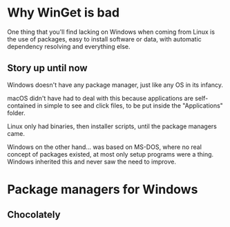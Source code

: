 # Why WinGet is bad

One thing that you'll find lacking on Windows when coming from Linux is the use of packages, easy to install software or data, with automatic dependency resolving and everything else.

## Story up until now

Windows doesn't have any package manager, just like any OS in its infancy.

macOS didn't have had to deal with this because applications are self-contained in simple to see and click files, to be put inside the "Applications" folder.

Linux only had binaries, then installer scripts, until the package managers came.

Windows on the other hand... was based on MS-DOS, where no real concept of packages existed, at most only setup programs were a thing. Windows inherited this and never saw the need to improve. 

# Package managers for Windows

## Chocolately

## 